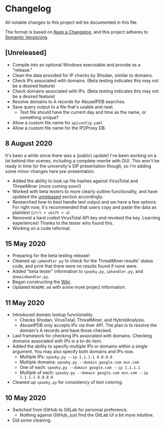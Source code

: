 # Changelog

All notable changes to this project will be documented in this file.

The format is based on [Keep a Changelog](https://keepachangelog.com/en/1.0.0/),
and this project adheres to [Semantic Versioning](https://semver.org/spec/v2.0.0.html).

## [Unreleased]

- Compile into an optional Windows executable and provide as a "release."
- Clean the data provided for IP checks by Shodan, similar to domains.
- Check IPs associated with domains. (Beta testing indicates this may not be a desired feature)
- Check domains associated with IPs. (Beta testing indicates this may not be a desired feature)
- Resolve domains to A records for AbuseIPDB searches.
- Save query output to a file that's usable and neat.
  - Text file should have the current day and time as the name, or something unique?
- Allow a custom file name for `apiconfig.yaml`
- Allow a custom file name for the IP2Proxy DB.
  
## 8 August 2020

It's been a while since there was a (public) update! I've been working on a lot behind-the-scenes, including a complete rewrite with GUI.
This won't be ready in time for the university's SIP presentation though, so I'm adding some minor changes here pre-presentation.

- Added the ability to look up file hashes against VirusTotal and ThreatMiner (more coming soon!)
- Worked with beta testers to more clearly outline functionality, and have updated the [unreleased](#unreleased) section accordingly.
- Researched how to best handle text output and we have a few options. For right now, it's recommended that users copy and paste the data as plaintext (`ctrl + shift + v`)
- Removed a hard coded VirusTotal API key and revoked the key. Learning experiences! Thanks to the tester who found this.
- Working on a code reformat.

## 15 May 2020

- Preparing for the beta testing release!
- Cleaned up `ipHandler.py` to check for the ThreatMiner results' status code, and print that there were no results found if none were.
- Added "beta tester" information to `spooky.py`, `iphandler.py`, and `domainHandler.py`.
- Began constructing the [Wiki](https://gitlab.com/jksn/spookySOC/-/wikis/home).
- Updated `README.md` with some more project information.
  
## 11 May 2020

- Introduced domain lookup functionality.
  - Checks Shodan, VirusTotal, ThreatMiner, and HybridAnalysis.
  - AbuseIPDB only accepts IPs via their API. The plan is to resolve the domain's A records and have those checked.
- Laid framework for checking IPs associated with domains. Checking domains associated with IPs is a to-do item.
- Added the ability to specify multiple IPs or domains within a single argument. You may also specify both domains and IPs now.
  - Multiple IPs: `spooky.py --ip 1.1.1.1 8.8.8.8`
  - Multiple domains: `spooky.py --domain google.com msn.com`
  - One of each: `spooky.py --domain google.com --ip 1.1.1.1`
  - Multiple of each: `spooky.py --domain google.com msn.com --ip 1.1.1.1 8.8.8.8`
- Cleaned up `spooky.py` for consistency of text coloring.

## 10 May 2020

- Switched from GitHub to GitLab for personal preference.
  - Nothing against GitHub, just find the GitLab UI a bit more intuitive.
- Did some cleaning.
